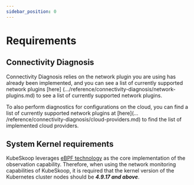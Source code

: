 ```yaml
---
sidebar_position: 0
---
```


# Requirements

## Connectivity Diagnosis

Connectivity Diagnosis relies on the network plugin you are using has already been implemented, and you can see a list of currently supported network plugins [here] (.../reference/connectivity-diagnosis/network-plugins.md) to see a list of currently supported network plugins.

To also perform diagnostics for configurations on the cloud, you can find a list of currently supported network plugins at [here](... /reference/connectivity-diagnosis/cloud-providers.md) to find the list of implemented cloud providers.

## System Kernel requirements

KubeSkoop leverages [eBPF technology](https://ebpf.io/) as the core implementation of the observation capability. Therefore, when using the network monitoring capabilities of KubeSkoop, it is required that the kernel version of the Kubernetes cluster nodes should be ***4.9.17 and above***.
